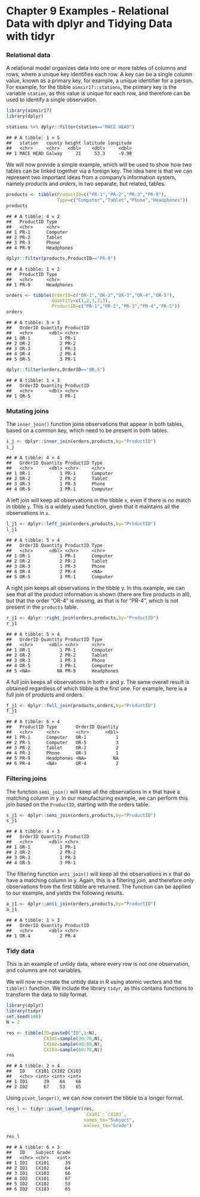 Chapter 9 Examples - Relational Data with dplyr and Tidying Data with
tidyr
================

### Relational data

A relational model organizes data into one or more tables of columns and
rows, where a unique key identifies each row. A key can be a single
column value, known as a primary key, for example, a unique identifier
for a person. For example, for the tibble `aimsir17::stations`, the
primary key is the variable `station`, as this value is unique for each
row, and therefore can be used to identify a single observation.

``` r
library(aimsir17)
library(dplyr)

stations %>% dplyr::filter(station=="MACE HEAD")
```

    ## # A tibble: 1 × 5
    ##   station   county height latitude longitude
    ##   <chr>     <chr>   <dbl>    <dbl>     <dbl>
    ## 1 MACE HEAD Galway     21     53.3     -9.90

We will now provide a simple example, which will be used to show how two
tables can be linked together via a foreign key. The idea here is that
we can represent two important ideas from a company’s information
system, namely *products* and *orders*, in two separate, but related,
tables.

``` r
products <- tibble(ProductID=c("PR-1","PR-2","PR-3","PR-9"),
                   Type=c("Computer","Tablet","Phone","Headphones"))
products
```

    ## # A tibble: 4 × 2
    ##   ProductID Type      
    ##   <chr>     <chr>     
    ## 1 PR-1      Computer  
    ## 2 PR-2      Tablet    
    ## 3 PR-3      Phone     
    ## 4 PR-9      Headphones

``` r
dplyr::filter(products,ProductID=="PR-9")
```

    ## # A tibble: 1 × 2
    ##   ProductID Type      
    ##   <chr>     <chr>     
    ## 1 PR-9      Headphones

``` r
orders <- tibble(OrderID=c("OR-1","OR-2","OR-3","OR-4","OR-5"),
                 Quantity=c(1,2,1,2,3),
                 ProductID=c("PR-1","PR-2","PR-3","PR-4","PR-1"))
orders
```

    ## # A tibble: 5 × 3
    ##   OrderID Quantity ProductID
    ##   <chr>      <dbl> <chr>    
    ## 1 OR-1           1 PR-1     
    ## 2 OR-2           2 PR-2     
    ## 3 OR-3           1 PR-3     
    ## 4 OR-4           2 PR-4     
    ## 5 OR-5           3 PR-1

``` r
dplyr::filter(orders,OrderID=="OR-5")
```

    ## # A tibble: 1 × 3
    ##   OrderID Quantity ProductID
    ##   <chr>      <dbl> <chr>    
    ## 1 OR-5           3 PR-1

### Mutating joins

The `inner_join()` function joins observations that appear in both
tables, based on a common key, which need to be present in both tables.

``` r
i_j <- dplyr::inner_join(orders,products,by="ProductID")
i_j
```

    ## # A tibble: 4 × 4
    ##   OrderID Quantity ProductID Type    
    ##   <chr>      <dbl> <chr>     <chr>   
    ## 1 OR-1           1 PR-1      Computer
    ## 2 OR-2           2 PR-2      Tablet  
    ## 3 OR-3           1 PR-3      Phone   
    ## 4 OR-5           3 PR-1      Computer

A left join will keep all observations in the tibble `x`, even if there
is no match in tibble `y`. This is a widely used function, given that it
maintains all the observations in `x`.

``` r
l_j1 <- dplyr::left_join(orders,products,by="ProductID")
l_j1
```

    ## # A tibble: 5 × 4
    ##   OrderID Quantity ProductID Type    
    ##   <chr>      <dbl> <chr>     <chr>   
    ## 1 OR-1           1 PR-1      Computer
    ## 2 OR-2           2 PR-2      Tablet  
    ## 3 OR-3           1 PR-3      Phone   
    ## 4 OR-4           2 PR-4      <NA>    
    ## 5 OR-5           3 PR-1      Computer

A right join keeps all observations in the tibble y. In this example, we
can see that all the product information is shown (there are five
products in all), but that the order “OR-4” is missing, as that is for
“PR-4”, which is not present in the `products` table.

``` r
r_j1 <- dplyr::right_join(orders,products,by="ProductID")
r_j1
```

    ## # A tibble: 5 × 4
    ##   OrderID Quantity ProductID Type      
    ##   <chr>      <dbl> <chr>     <chr>     
    ## 1 OR-1           1 PR-1      Computer  
    ## 2 OR-2           2 PR-2      Tablet    
    ## 3 OR-3           1 PR-3      Phone     
    ## 4 OR-5           3 PR-1      Computer  
    ## 5 <NA>          NA PR-9      Headphones

A full join keeps all observations in both x and y. The same overall
result is obtained regardless of which tibble is the first one. For
example, here is a full join of products and orders.

``` r
f_j1 <- dplyr::full_join(products,orders,by="ProductID")
f_j1
```

    ## # A tibble: 6 × 4
    ##   ProductID Type       OrderID Quantity
    ##   <chr>     <chr>      <chr>      <dbl>
    ## 1 PR-1      Computer   OR-1           1
    ## 2 PR-1      Computer   OR-5           3
    ## 3 PR-2      Tablet     OR-2           2
    ## 4 PR-3      Phone      OR-3           1
    ## 5 PR-9      Headphones <NA>          NA
    ## 6 PR-4      <NA>       OR-4           2

### Filtering joins

The function `semi_join()` will keep all the observations in x that have
a matching column in y. In our manufacturing example, we can perform
this join based on the `ProductID`, starting with the orders table.

``` r
s_j1 <- dplyr::semi_join(orders,products,by="ProductID")
s_j1
```

    ## # A tibble: 4 × 3
    ##   OrderID Quantity ProductID
    ##   <chr>      <dbl> <chr>    
    ## 1 OR-1           1 PR-1     
    ## 2 OR-2           2 PR-2     
    ## 3 OR-3           1 PR-3     
    ## 4 OR-5           3 PR-1

The filtering function `anti_join()` will keep all the observations in x
that do have a matching column in y. Again, this is a filtering join,
and therefore only observations from the first tibble are returned. The
function can be applied to our example, and yields the following
results.

``` r
a_j1 <- dplyr::anti_join(orders,products,by="ProductID")
a_j1
```

    ## # A tibble: 1 × 3
    ##   OrderID Quantity ProductID
    ##   <chr>      <dbl> <chr>    
    ## 1 OR-4           2 PR-4

### Tidy data

This is an example of untidy data, where every row is not one
observation, and columns are not variables.

We will now re-create the untidy data in R using atomic vectors and the
`tibble()` function. We include the library `tidyr`, as this contains
functions to transform the data to tidy format.

``` r
library(dplyr)
library(tidyr)
set.seed(100)
N = 2

res <- tibble(ID=paste0("ID",1:N),
              CX101=sample(30:70,N),
              CX102=sample(40:80,N),
              CX103=sample(60:70,N))
res
```

    ## # A tibble: 2 × 4
    ##   ID    CX101 CX102 CX103
    ##   <chr> <int> <int> <int>
    ## 1 ID1      39    64    66
    ## 2 ID2      67    53    65

Using `pivot_longer()`, we can now convert the tibble to a longer
format.

``` r
res_l <- tidyr::pivot_longer(res,
                             `CX101`:`CX103`,
                             names_to="Subject",
                             values_to="Grade")

res_l
```

    ## # A tibble: 6 × 3
    ##   ID    Subject Grade
    ##   <chr> <chr>   <int>
    ## 1 ID1   CX101      39
    ## 2 ID1   CX102      64
    ## 3 ID1   CX103      66
    ## 4 ID2   CX101      67
    ## 5 ID2   CX102      53
    ## 6 ID2   CX103      65
